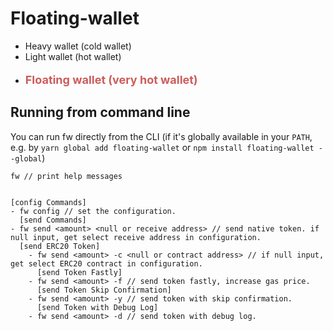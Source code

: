 # Floating-wallet

- Heavy wallet (cold wallet)
- Light wallet (hot wallet)
- <p style="color: indianred; font-size: 18px; font-weight: bold">Floating wallet (very hot wallet)</p>

## Running from command line
You can run fw directly from the CLI (if it's globally available in your `PATH`, e.g. by `yarn global add floating-wallet` or `npm install floating-wallet --global`)
```shell
fw // print help messages


[config Commands]
- fw config // set the configuration.
  [send Commands]
- fw send <amount> <null or receive address> // send native token. if null input, get select receive address in configuration.
  [send ERC20 Token]
    - fw send <amount> -c <null or contract address> // if null input, get select ERC20 contract in configuration.
      [send Token Fastly]
    - fw send <amount> -f // send token fastly, increase gas price.
      [send Token Skip Confirmation]
    - fw send <amount> -y // send token with skip confirmation.
      [send Token with Debug Log]
    - fw send <amount> -d // send token with debug log.
```

